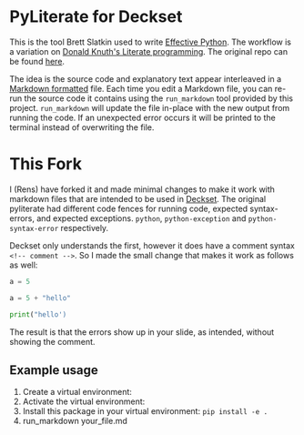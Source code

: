 # PyLiterate for Deckset

This is the tool Brett Slatkin used to write [Effective Python](http://www.effectivepython.com). The workflow is a variation on [Donald Knuth's Literate programming](http://en.wikipedia.org/wiki/Literate_programming). The original repo can be found [here](https://github.com/bslatkin/pyliterate).

The idea is the source code and explanatory text appear interleaved in a [Markdown formatted](https://help.github.com/articles/github-flavored-markdown/) file. Each time you edit a Markdown file, you can re-run the source code it contains using the `run_markdown` tool provided by this project. `run_markdown` will update the file in-place with the new output from running the code. If an unexpected error occurs it will be printed to the terminal instead of overwriting the file.

# This Fork

I (Rens) have forked it and made minimal changes to make it work with markdown files that are intended to be used in [Deckset](https://www.deckset.com/). The original pyliterate had different code fences for running code, expected syntax-errors, and expected exceptions. `python`, `python-exception` and `python-syntax-error` respectively.

Deckset only understands the first, however it does have a comment syntax `<!-- comment -->`. So I made the small change that makes it work as follows as well:

```python
a = 5
```

<!-- exception -->
```python
a = 5 + "hello"
```

<!-- syntax-error -->
```python
print("hello')
```

The result is that the errors show up in your slide, as intended, without showing the comment.

## Example usage

1. Create a virtual environment:
2. Activate the virtual environment:
3. Install this package in your virtual environment: `pip install -e .`
4. run_markdown your_file.md

